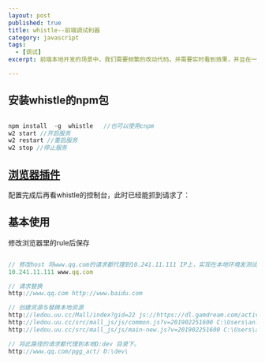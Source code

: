 ```yaml
---
layout: post
published: true
title: whistle--前端调试利器
category: javascript
tags: 
  - [调试]
excerpt: 前端本地开发的场景中，我们需要频繁的改动代码，并需要实时看到效果，并且在一些开发场景中，我们需要将特定的请求代理到特定的IP、本地文件等，所以使用fiddler或whistle等本地、真机抓包调试工具是非常必要的。

---
```


## 安装whistle的npm包

```javascript

npm install  -g  whistle   //也可以使用cnpm
w2 start //开启服务
w2 restart //重启服务
w2 stop //停止服务

```

## [浏览器插件](https://chrome.google.com/webstore/detail/proxy-switchyomega/padekgcemlokbadohgkifijomclgjgif)

配置完成后再看whistle的控制台，此时已经能抓到请求了：

## 基本使用

修改浏览器里的rule后保存

```javascript

// 修改host 将www.qq.com的请求都代理到10.241.11.111 IP上，实现在本地环境发测试环境的请求，
10.241.11.111 www.qq.com

// 请求替换
http://www.qq.com http://www.baidu.com

// 创建资源与替换本地资源
http://ledou.uu.cc/Mall/index?gid=22 js://https://dl.gamdream.com/activity/lib/vconsole.js # 页面创建vconsole.js 只能同时创建一个
http://ledou.uu.cc/src/mall_js/js/common.js?v=201902251600 C:\Users\anlen.wang\Downloads\common.js # 替换线上文件
http://ledou.uu.cc/src/mall_js/js/main-new.js?v=201902251600 C:\Users\anlen.wang\Downloads\main-new.js # 替换线上文件

// 将此路径的请求都代理到本地D:dev 目录下。
http://www.qq.com/pgg_act/ D:\dev\

```













